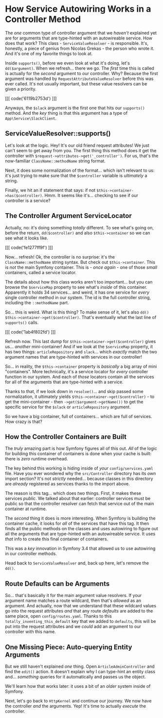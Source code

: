 # How Service Autowiring Works in a Controller Method

The *one* common type of controller argument that we *haven't* explained yet are
for arguments that are type-hinted with an autowireable service. How does that work?
This class - `ServiceValueResolver` - is responsible. It's, honestly, a piece of
genius from Nicolas Grekas - the person who wrote it. And it's one of my favorite
things to look at.

Inside `supports()`, before we even look at what it's doing, let's `dd($argument)`.
When we refresh... there we go. The *first* time this is called is actually for
the *second* argument to our controller. Why? Because the first argument was handled
by `RequestAttributeValueResolver` before this was ever called. It's not
usually important, but these value resolvers can be given a priority.

[[[ code('6119b2753d') ]]]

Anyways, the `$slack` argument is the first one that hits our
`supports()` method. And the *key* thing is that this argument has a type of
`App\Service\SlackClient`.

## ServiceValueResolver::supports()

Let's look at the logic. Hey! It's our old friend request attributes! We just can't
seem to get away from you. The first thing this method does it get the controller
with `$request->attributes->get('_controller')`. For us, that's the now-familiar
`ClassName::methodName` string format.

Next, it does some normalization of the format... which isn't relevant to us: it's
just trying to make sure that the `$controller` variable is *ultimately* a
string.

Finally, we hit an if statement that says: if not
`$this->container->has($controller)`. Hmm. It seems like it's... checking to see
if our controller is a service?

## The Controller Argument ServiceLocator

Actually, no: it's doing something *totally* different. To see what's going on,
before the return, `dd($controller)` and also `$this->container` so we can
see what it looks like.

[[[ code('fe1277ff9f') ]]]

Now... refresh! Ok, the controller is no surprise: it's the `ClassName::methodName`
string syntax. But check out `$this->container`. This is *not* the main Symfony
container. This is - *once again* - one of those *small* containers, called a
service locator.

The details about how this class works aren't too important... but you can browse
the `$serviceMap` property to see what's *inside* of this container. Apparently
it holds 34 services... and weird, it has one service for *every* single controller
method in our system. The id is the full controller string, including the
`::methodName` part.

So... this is weird. What is this thing? To make sense of it, let's also `dd()`
`$this->container->get($controller)`. That's eventually what the last line of
`supports()` calls.

[[[ code('1ab4f802fd') ]]]

Refresh now. This last dump for `$this->container->get($controller)` gives us...
*another* mini-container! And if we look at the `$serviceMap` property, it has
two things: `articleRepository` and `slack`... which *exactly* match the two argument
names that are type-hinted with services in our controller!

So... in reality, the `$this->container` property is *basically* a big array of
mini "containers". More technically, it's a service locator for *every* controller
function in our system. And each of *those* locators contain all the services for
all of the arguments that are type-hinted with a service.

Thanks to that, if we look down in `resolve()`... and skip passed some normalization,
it ultimately yields  `$this->container->get($controller)` - to get the
mini-container - then `->get($argument->getName())` to get the specific service
for the `$slack` or `articleRepository` argument.

So we have a big container, full of containers... which are full of services.
How crazy is that?

## How the Controller Containers are Built

The *truly* amazing part is how Symfony figures all of this out. *All* of the
logic for building this container of containers is done when your cache is built:
there is *zero* runtime overhead.

The key behind this working is hiding inside of *your* `config/services.yaml` file.
Have you ever wondered why the `src/Controller` directory has its *own* import
section? It's not *strictly* needed... because classes in this directory are
*already* registered as services thanks to the import above.

The reason is this tag... which does *two* things. First, it makes these services
*public*. We talked about that earlier: controller services must be public so that
the controller resolver can fetch that service out of the main container at runtime.

The *second* thing it does is more interesting. When Symfony is building the
container cache, it looks for *all* of the services that have this tag. It then
finds all the public methods on the classes and uses autowiring to figure out
all the arguments that are type-hinted with an autowireable service. It uses
*that* info to create this final container of containers.

This was a *key* innovation in Symfony 3.4 that allowed us to use autowiring in our
controller methods.

Head back to `ServiceValueResolver` and, back up here, let's remove the `dd()`.

## Route Defaults can be Arguments

So... that's basically it for the main argument value resolvers. If your argument
name matches a route wildcard, then that's *allowed* as an argument. And actually,
now that we understand that these wildcard values go into the request attributes
*and* that any route *defaults* are added to the same place, open `config/routes.yaml`.
Thanks to this `totally_inventing_this_default` key that we added to `defaults`,
this will be put into the request attributes and we *could* add an argument
to our controller with this name.

## One Missing Piece: Auto-querying Entity Arguments

But we still haven't explained *one* thing. Open `ArticleAdminController` and find
the `edit()` action. It doesn't explain why I can type-hint an entity class and...
*something* queries for it automatically and passes us the object.

We'll learn how that works later: it uses a bit of an *older* system inside of
Symfony.

Next, let's go back to `HttpKernel` and continue our journey. We now have the
controller *and* the arguments. Yep! It's time to actually *execute* the controller.
